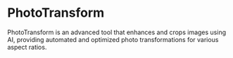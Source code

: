 # PhotoTransform
PhotoTransform is an advanced tool that enhances and crops images using AI, providing automated and optimized photo transformations for various aspect ratios.
